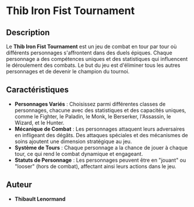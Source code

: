 # Thib Iron Fist Tournament

## Description
Le **Thib Iron Fist Tournament** est un jeu de combat en tour par tour où différents personnages s'affrontent dans des duels épiques. Chaque personnage a des compétences uniques et des statistiques qui influencent le déroulement des combats. Le but du jeu est d'éliminer tous les autres personnages et de devenir le champion du tournoi.

## Caractéristiques
- **Personnages Variés** : Choisissez parmi différentes classes de personnages, chacune avec des statistiques et des capacités uniques, comme le Fighter, le Paladin, le Monk, le Berserker, l'Assassin, le Wizard, et le Hunter.
- **Mécanique de Combat** : Les personnages attaquent leurs adversaires en infligeant des dégâts. Des attaques spéciales et des mécanismes de soins ajoutent une dimension stratégique au jeu.
- **Système de Tours** : Chaque personnage a la chance de jouer à chaque tour, ce qui rend le combat dynamique et engageant.
- **Statuts de Personnage** : Les personnages peuvent être en "jouant" ou "looser" (hors de combat), affectant ainsi leurs actions dans le jeu.

## Auteur
 - **Thibault Lenormand** 

